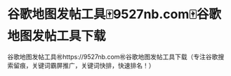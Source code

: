 # 谷歌地图发帖工具🀄️9527nb.com🀄️谷歌地图发帖工具下载

谷歌地图发帖工具㊗️https://9527nb.com㊗️谷歌地图发帖工具下载（专注谷歌搜索留痕，关键词霸屏推广，关键词快排，快速排名！）